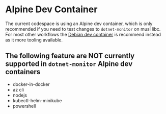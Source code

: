 # Alpine Dev Container

The current codespace is using an Alpine dev container, which is only recommended if you need to test changes to `dotnet-monitor` on musl libc. For most other workflows the [Debian dev container](../glibc/devcontainer.json) is recommend instead as it more tooling available.

## The following feature are **NOT** currently supported in `dotnet-monitor` Alpine dev containers
- docker-in-docker
- az cli
- nodejs
- kubectl-helm-minikube
- powershell
